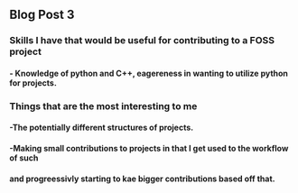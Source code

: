 
## Blog Post 3

### **Skills I have that would be useful for contributing to a FOSS project**

#### - Knowledge of python and C++, eagereness in wanting to utilize python for projects.
      
### **Things that are the most interesting to me**

#### -The potentially different structures of projects. 
#### -Making small contributions to projects in that I get used to the workflow of such
#### and progreessivly starting to kae bigger contributions based off that.
